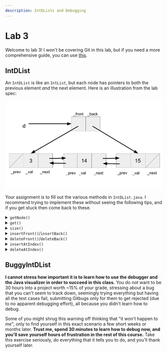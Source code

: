 ```yaml
---
description: IntDLists and Debugging
---
```


# Lab 3

Welcome to lab 3! I won't be covering Git in this lab, but if you need a more comprehensive guide, you can use [this](https://inst.eecs.berkeley.edu/\~cs61b/sp22/docs/using-git.html).

## IntDList

An `IntDList` is like an `IntList`, but each node has pointers to both the previous element _and_ the next element. Here is an illustration from the lab spec:

![An IntDList has a \_front and \_back pointer, and each node has a \_prev, \_val, and \_next field.](<../../../.gitbook/assets/image (1).png>)

Your assignment is to fill out the various methods in `IntDList.java`. I recommend trying to implement these without seeing the following tips, and if you get stuck then come back to these.

<details>

<summary><code>getNode()</code></summary>

You'll need to follow the `_next` pointers to get to the next node. Remember that the first node is index 0.

</details>

<details>

<summary><code>get()</code></summary>

While you could copy your code from `getNode()` and make one change, this is bad practice! Instead, try using `getNode()` in order to do all that work for you :)

</details>

<details>

<summary><code>size()</code></summary>

One approach I see students often doing is iterating through the entire list and counting how many nodes there are. While this will get the right answer, it's inefficient. Instead, why not define a `_size` instance variable? (hint: when do you need to increment/decrement this variable). Using this approach will make this method very simple, although it will add more things for you to do in other methods.

</details>

<details>

<summary><code>insertFront()</code>/<code>insertBack()</code></summary>

* If you do `insertAtIndex()`, these methods will become easy. Inserting at the front is like inserting at which index? Inserting at the back is like inserting at which index?
* I will compile tips for these two methods in `insertAtIndex()`, since it's most general.

</details>

<details>

<summary><code>deleteFront()</code>/<code>deleteBack()</code></summary>

* If you do `deleteAtIndex()`, these methods will become easy. Deleting at the front is like deleting at which index? Deleting at the back is like deleting at which index?
* I will compile tips for these two methods in `insertAtIndex()`, since it's most general.

</details>

<details>

<summary><code>insertAtIndex()</code></summary>

If you're having a lot of trouble with this, go complete `insertFront()`/`insertBack()` and come back to this. For someone who knows how to manipulate the `IntDList`, doing this first is easier; but if you're still figuring it out, it's easier to figure out one case at a time.

To insert a node at index `i`, you need to keep track of 4 pointers: `i-1`'s `_next` pointer, `i`'s `_prev` pointer, and the new node's `_prev` and `_next` pointers. You need to set the new node's `_prev` pointer to point to `i-1`, and the new node's `_next` pointer to point to `i`. Then, you need to set both `i-1`'s `_next` pointer and `i`'s `_prev` pointer to point to the new node.&#x20;

Now here comes the tricky part: when the node you insert is the first item, there is no `i-1`'s `_next` pointer because node `i-1` doesn't exist. Instead, that's taken up by the `_front` pointer. Furthermore, the new node's `_prev` pointer needs to be set to null. You'll need to set up conditional statements to catch this case. **The same thing needs to be done for the last item, except in reverse.**

**The order in which you do these operations is important.** If you mix up the order, the indices will change, and it'll be a lot harder to keep track of which node is at which index. That being said, if you can keep track of it, then there's nothing inherently wrong with doing the operations in a different order.

</details>

<details>

<summary><code>deleteAtIndex()</code></summary>

If you're having a lot of trouble with this, go complete `deleteFront()`/`deleteBack()` and come back to this. For someone who knows how to manipulate the `IntDList`, doing this first is easier; but if you're still figuring it out, it's easier to figure out one case at a time.

To delete a node at index `i`, you need to keep track of 2 pointers: `i-1`'s `_next` pointer and `i+1`'s `_prev` pointer. You'll have to set both `i-1`'s `_next` pointer to point to `i+1` and `i+1`'s `_prev` pointer to point to `i-1`. Note that you don't need to worry about unsetting `i`'s pointers because node `i` will get **garbage collected**.

Like `insertAtIndex()`, there are also special cases for the first and last element. In the case of the first element, there is no node `i-1`, so instead of assigning `i-1`'s `_next` pointer, you need to assign the `_front` pointer. This is the same for the last item, except opposite.

</details>

## BuggyIntDList

**I cannot stress how important it is to learn how to use the debugger and the Java visualizer in order to succeed in this class.** You do _not_ want to be 30 hours into a project worth \~15% of your grade, stressing about a bug that you can't seem to track down, seemingly trying everything but having all the test cases fail, submitting Gitbugs only for them to get rejected (due to no apparent debugging effort), all because you didn't learn how to debug.

Some of you might shrug this warning off thinking that "it won't happen to _me_", only to find yourself in this exact scenario a few short weeks or months later. **Trust me, spend 30 minutes to learn how to debug now, and you'll save yourself hours of frustration in the rest of this course.** Take this exercise seriously, do everything that it tells you to do, and you'll thank yourself later.
